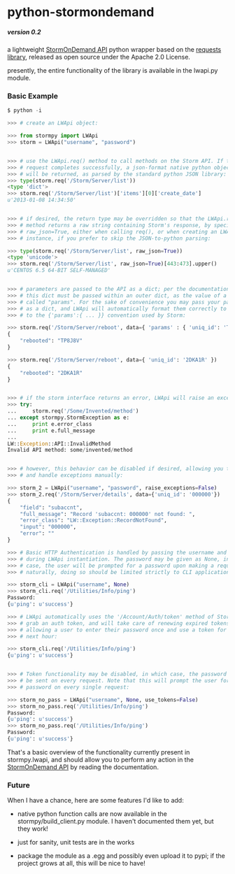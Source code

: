 # python-stormondemand #

##### version 0.2 #####

a lightweight [StormOnDemand API](https://www.stormondemand.com/api/) python wrapper based on the [requests library](http://docs.python-requests.org/en/latest/), released as open source under the Apache 2.0 License.

presently, the entire functionality of the library is available in the lwapi.py module.

### Basic Example ###


```python
$ python -i

>>> # create an LWApi object:

>>> from stormpy import LWApi
>>> storm = LWApi("username", "password")


>>> # use the LWApi.req() method to call methods on the Storm API. If the
>>> # request completes successfully, a json-format native python object
>>> # will be returned, as parsed by the standard python JSON library:
>>> type(storm.req('/Storm/Server/list'))
<type 'dict'>
>>> storm.req('/Storm/Server/list')['items'][0]['create_date']
u'2013-01-08 14:34:50'


>>> # if desired, the return type may be overridden so that the LWApi.req()
>>> # method returns a raw string containing Storm's response, by specifying
>>> # raw_json=True, either when calling req(), or when creating an LWAapi
>>> # instance, if you prefer to skip the JSON-to-python parsing:

>>> type(storm.req('/Storm/Server/list', raw_json=True))
<type 'unicode'>
>>> storm.req('/Storm/Server/list', raw_json=True)[443:473].upper()
u'CENTOS 6.5 64-BIT SELF-MANAGED'


>>> # parameters are passed to the API as a dict; per the documentation, this
>>> # this dict must be passed within an outer dict, as the value of a key
>>> # called "params". For the sake of convenience you may pass your params
>>> # as a dict, and LWApi will automatically format them correctly to conform
>>> # to the {'params':{ ... }} convention used by Storm:

>>> storm.req('/Storm/Server/reboot', data={ 'params' : { 'uniq_id': 'TP8J8V' } })
{
	"rebooted": "TP8J8V"
}

>>> storm.req('/Storm/Server/reboot', data={ 'uniq_id': '2DKA1R' })
{   
    "rebooted": "2DKA1R"
}


>>> # if the storm interface returns an error, LWApi will raise an exception
>>> try:
...     storm.req('/Some/Invented/method')
... except stormpy.StormException as e:
...     print e.error_class
...     print e.full_message
...
LW::Exception::API::InvalidMethod
Invalid API method: some/invented/method


>>> # however, this behavior can be disabled if desired, allowing you to check
>>> # and handle exceptions manually:

>>> storm_2 = LWApi("username", "password", raise_exceptions=False)
>>> storm_2.req('/Storm/Server/details', data={'uniq_id': '000000'})
{
    "field": "subaccnt", 
    "full_message": "Record 'subaccnt: 000000' not found: ", 
    "error_class": "LW::Exception::RecordNotFound", 
    "input": "000000", 
    "error": ""
}

>>> # Basic HTTP Authentication is handled by passing the username and password
>>> # during LWApi instantiation. The password may be given as None, in which
>>> # case, the user will be prompted for a password upon making a request.
>>> # naturally, doing so should be limited strictly to CLI applications:

>>> storm_cli = LWApi("username", None)
>>> storm_cli.req('/Utilities/Info/ping')
Password: 
{u'ping': u'success'}

>>> # LWApi automatically uses the '/Account/Auth/token' method of Storm to
>>> # grab an auth token, and will take care of renewing expired tokens, 
>>> # allowing a user to enter their password once and use a token for the 
>>> # next hour:

>>> storm_cli.req('/Utilities/Info/ping')
{u'ping': u'success'}


>>> # Token functionality may be disabled, in which case, the password will
>>> # be sent on every request. Note that this will prompt the user for their
>>> # password on every single request:

>>> storm_no_pass = LWApi("username", None, use_tokens=False)
>>> storm_no_pass.req('/Utilities/Info/ping')
Password:
{u'ping': u'success'}
>>> storm_no_pass.req('/Utilities/Info/ping')
Password:
{u'ping': u'success'}

```

That's a basic overview of the functionality currently present in stormpy.lwapi, and should allow you to perform any action in the [StormOnDemand API](https://www.stormondemand.com/api/) by reading the documentation.


### Future ###

When I have a chance, here are some features I'd like to add:

- native python function calls are now available in the stormpy/build_client.py module. I haven't documented them yet, but they work!

- just for sanity, unit tests are in the works

- package the module as a .egg and possibly even upload it to pypi; if the project grows at all, this will be nice to have!








